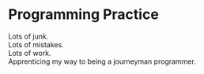 # Programming Practice

Lots of junk.  
Lots of mistakes.  
Lots of work.  
Apprenticing my way to being a journeyman programmer.